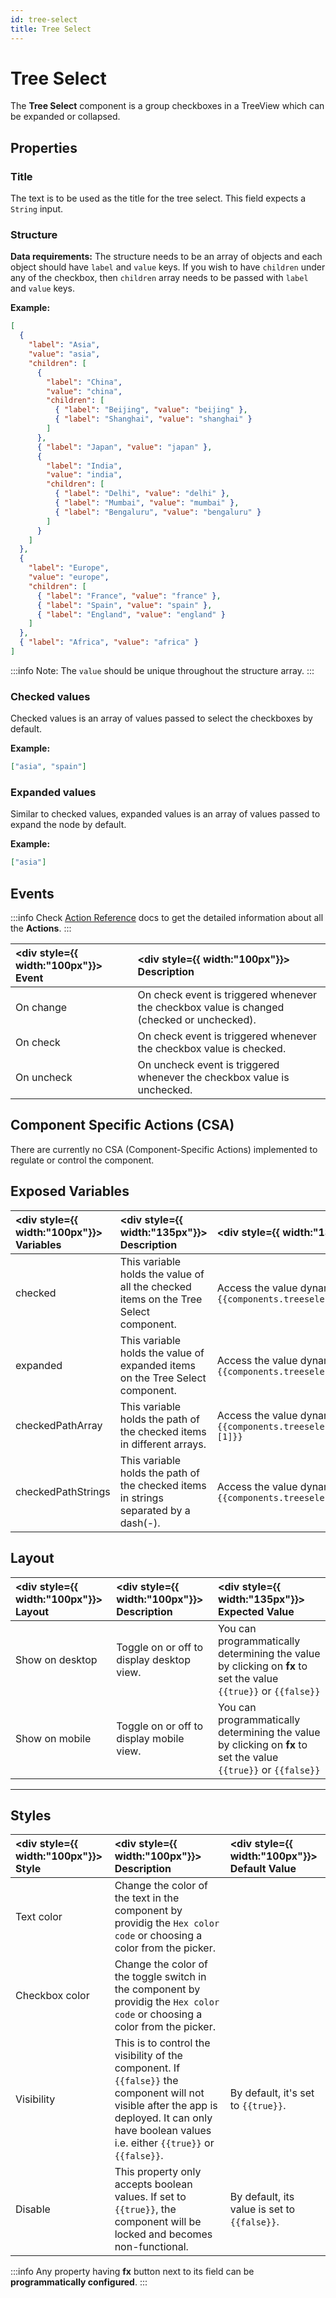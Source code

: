 ```yaml
---
id: tree-select
title: Tree Select
---
```


# Tree Select

The **Tree Select** component is a group checkboxes in a TreeView which can be expanded or collapsed.

<div style={{paddingTop:'24px'}}>

## Properties

### Title

The text is to be used as the title for the tree select. This field expects a `String` input.

### Structure

**Data requirements:** The structure needs to be an array of objects and each object should have `label` and `value` keys. If you wish to have `children` under any of the checkbox, then `children` array needs to be passed with `label` and `value` keys.

**Example:**

```json
[
  {
    "label": "Asia",
    "value": "asia",
    "children": [
      {
        "label": "China",
        "value": "china",
        "children": [
          { "label": "Beijing", "value": "beijing" },
          { "label": "Shanghai", "value": "shanghai" }
        ]
      },
      { "label": "Japan", "value": "japan" },
      {
        "label": "India",
        "value": "india",
        "children": [
          { "label": "Delhi", "value": "delhi" },
          { "label": "Mumbai", "value": "mumbai" },
          { "label": "Bengaluru", "value": "bengaluru" }
        ]
      }
    ]
  },
  {
    "label": "Europe",
    "value": "europe",
    "children": [
      { "label": "France", "value": "france" },
      { "label": "Spain", "value": "spain" },
      { "label": "England", "value": "england" }
    ]
  },
  { "label": "Africa", "value": "africa" }
]
```

:::info
Note: The `value` should be unique throughout the structure array.
:::

### Checked values

Checked values is an array of values passed to select the checkboxes by default.

**Example:**

```json
["asia", "spain"]
```

### Expanded values

Similar to checked values, expanded values is an array of values passed to expand the node by default.

**Example:**

```json
["asia"]
```

</div>

<div style={{paddingTop:'24px'}}>

## Events

:::info
Check [Action Reference](/docs/3.5.0-LTS/actions/show-alert) docs to get the detailed information about all the **Actions**.
:::

| <div style={{ width:"100px"}}> Event </div> | <div style={{ width:"100px"}}> Description </div>                                          |
| :------------------------------------------ | :----------------------------------------------------------------------------------------- |
| On change                                   | On check event is triggered whenever the checkbox value is changed (checked or unchecked). |
| On check                                    | On check event is triggered whenever the checkbox value is checked.                        |
| On uncheck                                  | On uncheck event is triggered whenever the checkbox value is unchecked.                    |

</div>

<div style={{paddingTop:'24px'}}>

## Component Specific Actions (CSA)

There are currently no CSA (Component-Specific Actions) implemented to regulate or control the component.

</div>

<div style={{paddingTop:'24px'}}>

## Exposed Variables

| <div style={{ width:"100px"}}> Variables </div> | <div style={{ width:"135px"}}> Description </div>                                    | <div style={{ width:"135px"}}> How To Access </div>                                        |
| :---------------------------------------------- | :----------------------------------------------------------------------------------- | :----------------------------------------------------------------------------------------- |
| checked                                         | This variable holds the value of all the checked items on the Tree Select component. | Access the value dynamically using JS: `{{components.treeselect1.checked[1]}}`             |
| expanded                                        | This variable holds the value of expanded items on the Tree Select component.        | Access the value dynamically using JS: `{{components.treeselect1.expanded[0]}}`            |
| checkedPathArray                                | This variable holds the path of the checked items in different arrays.               | Access the value dynamically using JS: `{{components.treeselect1.checkedPathArray[1][1]}}` |
| checkedPathStrings                              | This variable holds the path of the checked items in strings separated by a dash(-). | Access the value dynamically using JS: `{{components.treeselect1.checkedPathStrings[2]}}`  |

</div>

<div style={{paddingTop:'24px'}}>

## Layout

| <div style={{ width:"100px"}}> Layout </div> | <div style={{ width:"100px"}}> Description </div> | <div style={{ width:"135px"}}> Expected Value </div>                                                            |
| :------------------------------------------- | :------------------------------------------------ | :-------------------------------------------------------------------------------------------------------------- |
| Show on desktop                              | Toggle on or off to display desktop view.         | You can programmatically determining the value by clicking on **fx** to set the value `{{true}}` or `{{false}}` |
| Show on mobile                               | Toggle on or off to display mobile view.          | You can programmatically determining the value by clicking on **fx** to set the value `{{true}}` or `{{false}}` |

</div>

<div style={{paddingTop:'24px'}}>

---

## Styles

| <div style={{ width:"100px"}}> Style </div> | <div style={{ width:"100px"}}> Description </div>                                                                                                                                                   | <div style={{ width:"100px"}}> Default Value </div> |
| :------------------------------------------ | :-------------------------------------------------------------------------------------------------------------------------------------------------------------------------------------------------- | :-------------------------------------------------- |
| Text color                                  | Change the color of the text in the component by providig the `Hex color code` or choosing a color from the picker.                                                                                 |                                                     |
| Checkbox color                              | Change the color of the toggle switch in the component by providig the `Hex color code` or choosing a color from the picker.                                                                        |                                                     |
| Visibility                                  | This is to control the visibility of the component. If `{{false}}` the component will not visible after the app is deployed. It can only have boolean values i.e. either `{{true}}` or `{{false}}`. | By default, it's set to `{{true}}`.                 |
| Disable                                     | This property only accepts boolean values. If set to `{{true}}`, the component will be locked and becomes non-functional.                                                                           | By default, its value is set to `{{false}}`.        |

:::info
Any property having **fx** button next to its field can be **programmatically configured**.
:::

</div>
